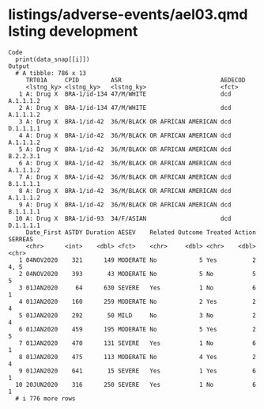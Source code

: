 # listings/adverse-events/ael03.qmd lsting development

    Code
      print(data_snap[[i]])
    Output
      # A tibble: 786 x 13
         TRT01A     CPID         ASR                            AEDECOD      
         <lstng_ky> <lstng_ky>   <lstng_ky>                     <fct>        
       1 A: Drug X  BRA-1/id-134 47/M/WHITE                     dcd A.1.1.1.2
       2 A: Drug X  BRA-1/id-134 47/M/WHITE                     dcd A.1.1.1.2
       3 A: Drug X  BRA-1/id-42  36/M/BLACK OR AFRICAN AMERICAN dcd D.1.1.1.1
       4 A: Drug X  BRA-1/id-42  36/M/BLACK OR AFRICAN AMERICAN dcd A.1.1.1.2
       5 A: Drug X  BRA-1/id-42  36/M/BLACK OR AFRICAN AMERICAN dcd B.2.2.3.1
       6 A: Drug X  BRA-1/id-42  36/M/BLACK OR AFRICAN AMERICAN dcd A.1.1.1.2
       7 A: Drug X  BRA-1/id-42  36/M/BLACK OR AFRICAN AMERICAN dcd B.1.1.1.1
       8 A: Drug X  BRA-1/id-42  36/M/BLACK OR AFRICAN AMERICAN dcd A.1.1.1.2
       9 A: Drug X  BRA-1/id-42  36/M/BLACK OR AFRICAN AMERICAN dcd B.1.1.1.1
      10 A: Drug X  BRA-1/id-93  34/F/ASIAN                     dcd D.1.1.1.1
         Date_First ASTDY Duration AESEV    Related Outcome Treated Action SERREAS
         <chr>      <int>    <dbl> <fct>    <chr>     <dbl> <chr>    <dbl> <chr>  
       1 04NOV2020    321      149 MODERATE No            5 Yes          2 4, 5   
       2 04NOV2020    393       43 MODERATE No            5 No           5 5      
       3 01JAN2020     64      630 SEVERE   Yes           1 No           6 1      
       4 01JAN2020    160      259 MODERATE No            2 Yes          2 4      
       5 01JAN2020    292       50 MILD     No            3 No           2 4      
       6 01JAN2020    459      195 MODERATE No            5 Yes          2 5      
       7 01JAN2020    470      131 SEVERE   Yes           1 No           6 1      
       8 01JAN2020    475      113 MODERATE No            4 Yes          2 4      
       9 01JAN2020    641       15 SEVERE   Yes           1 Yes          6 1      
      10 20JUN2020    316      250 SEVERE   Yes           1 No           6 1      
      # i 776 more rows

